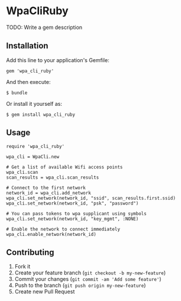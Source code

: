 # WpaCliRuby

TODO: Write a gem description

## Installation

Add this line to your application's Gemfile:

    gem 'wpa_cli_ruby'

And then execute:

    $ bundle

Or install it yourself as:

    $ gem install wpa_cli_ruby

## Usage

    require 'wpa_cli_ruby'

    wpa_cli = WpaCli.new

    # Get a list of available Wifi access points
    wpa_cli.scan
    scan_results = wpa_cli.scan_results

    # Connect to the first network
    network_id = wpa_cli.add_network
    wpa_cli.set_network(network_id, "ssid", scan_results.first.ssid)
    wpa_cli.set_network(network_id, "psk", "password")

    # You can pass tokens to wpa supplicant using symbols
    wpa_cli.set_network(network_id, "key_mgmt", :NONE)

    # Enable the network to connect immediately
    wpa_cli.enable_network(network_id)

## Contributing

1. Fork it
2. Create your feature branch (`git checkout -b my-new-feature`)
3. Commit your changes (`git commit -am 'Add some feature'`)
4. Push to the branch (`git push origin my-new-feature`)
5. Create new Pull Request

